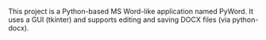 <!-- Use this file to provide workspace-specific custom instructions to Copilot. For more details, visit https://code.visualstudio.com/docs/copilot/copilot-customization#_use-a-githubcopilotinstructionsmd-file -->

This project is a Python-based MS Word-like application named PyWord. It uses a GUI (tkinter) and supports editing and saving DOCX files (via python-docx).
